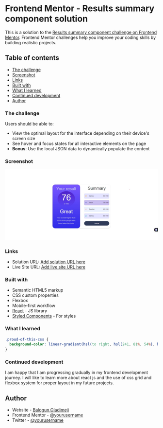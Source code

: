 # Frontend Mentor - Results summary component solution

This is a solution to the [Results summary component challenge on Frontend Mentor](https://www.frontendmentor.io/challenges/results-summary-component-CE_K6s0maV). Frontend Mentor challenges help you improve your coding skills by building realistic projects. 

## Table of contents
  - [The challenge](#the-challenge)
  - [Screenshot](#screenshot)
  - [Links](#links)
  - [Built with](#built-with)
  - [What I learned](#what-i-learned)
  - [Continued development](#continued-development)
- [Author](#author)

### The challenge
Users should be able to:

- View the optimal layout for the interface depending on their device's screen size
- See hover and focus states for all interactive elements on the page
- **Bonus**: Use the local JSON data to dynamically populate the content

### Screenshot
![Screenshot](/result_summary%20screenshot.jpeg)

### Links

- Solution URL: [Add solution URL here](https://github.com/boladimeji834/result-summary)
- Live Site URL: [Add live site URL here](https://your-live-site-url.com)



### Built with

- Semantic HTML5 markup
- CSS custom properties
- Flexbox
- Mobile-first workflow
- [React](https://reactjs.org/) - JS library
- [Styled Components](https://mui.com/) - For styles

### What I learned

```css
.proud-of-this-css {
  background-color: linear-gradient(hsl(to right, hsl(241, 81%, 54%), hsl(252, 100%, 67%) ));
}
```

### Continued development
I am happy that I am progressing gradually in my frontend development journey. I will like to learn more about react js and the use of css grid and flexbox system for proper layout in my future projects.

## Author

- Website - [Balogun Oladimeji](https://www.your-site.com)
- Frontend Mentor - [@yourusername](https://www.frontendmentor.io/profile/boladimeji834)
- Twitter - [@yourusername](https://twitter.com/shrewd_ola)



